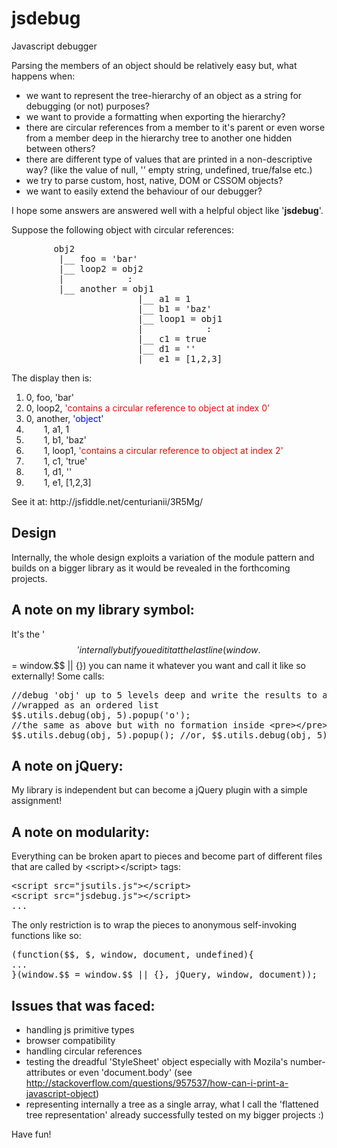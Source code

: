 jsdebug
=======

Javascript debugger

Parsing the members of an object should be relatively easy but, what happens when:

+ we want to represent the tree-hierarchy of an object as a string for debugging (or not) purposes?
+ we want to provide a formatting when exporting the hierarchy?
+ there are circular references from a member to it's parent or even worse from a member deep in the hierarchy tree to another one hidden between others?
+ there are different type of values that are printed in a non-descriptive way? (like the value of null, '' empty string, undefined, true/false etc.)
+ we try to parse custom, host, native, DOM or CSSOM objects?
+ we want to easily extend the behaviour of our debugger?

I hope some answers are answered well with a helpful object like '<b>jsdebug</b>'.

Suppose the following object with circular references:
<pre>
        obj2
         |__ foo = 'bar'
         |__ loop2 = obj2
         |            :
         |__ another = obj1
                        |__ a1 = 1
                        |__ b1 = 'baz'
                        |__ loop1 = obj1
                        |            :
                        |__ c1 = true
                        |__ d1 = ''
                        |__ e1 = [1,2,3]
</pre>
The display then is:
<ol>
<li><span style="margin-left: 0em">0, foo, 'bar'</span></li>
<li><span style="margin-left: 0em">0, loop2, <span style="color: red">'contains a circular reference to object at index 0'</span></span></li>
<li><span style="margin-left: 0em">0, another, <span style="color: blue">'object'</span></span></li>
<li><span style="margin-left: 2em">1, a1, 1</span></li>
<li><span style="margin-left: 2em">1, b1, 'baz'</span></li>
<li><span style="margin-left: 2em">1, loop1, <span style="color: red">'contains a circular reference to object at index 2'</span></span></li>
<li><span style="margin-left: 2em">1, c1, 'true'</span></li>
<li><span style="margin-left: 2em">1, d1, ''</span></li>
<li><span style="margin-left: 2em">1, e1, [1,2,3]</span></li>
</ol>
See it at: http://jsfiddle.net/centurianii/3R5Mg/

Design
------
Internally, the whole design exploits a variation of the module pattern and builds on a bigger library as it would be revealed in the forthcoming projects.

A note on my library symbol: 
-------------------------------------
It's the '$$' internally but if you edit it at the last line (window.$$ = window.$$ || {}) you can name it whatever you want and call it like so externally!
Some calls:
<pre>
//debug 'obj' up to 5 levels deep and write the results to a new window
//wrapped as an ordered list
$$.utils.debug(obj, 5).popup('o');
//the same as above but with no formation inside &lt;pre&gt;&lt;/pre&gt; tags
$$.utils.debug(obj, 5).popup(); //or, $$.utils.debug(obj, 5).popup('pre');
</pre>

A note on jQuery: 
-----------------------
My library is independent but can become a jQuery plugin with a simple assignment!

A note on modularity:
----------------------------
Everything can be broken apart to pieces and become part of different files that are called by &lt;script&gt;&lt;/script&gt; tags:

<pre>
&lt;script src="jsutils.js"&gt;&lt;/script&gt;
&lt;script src="jsdebug.js"&gt;&lt;/script&gt;
...
</pre>
The only restriction is to wrap the pieces to anonymous self-invoking functions like so:
<pre>
(function($$, $, window, document, undefined){
...
}(window.$$ = window.$$ || {}, jQuery, window, document));
</pre>

Issues that was faced:
----------------------
- handling js primitive types
- browser compatibility
- handling circular references
- testing the dreadful 'StyleSheet' object especially with Mozila's number-attributes or even 'document.body' (see http://stackoverflow.com/questions/957537/how-can-i-print-a-javascript-object)
- representing internally a tree as a single array, what I call the 'flattened tree representation' already successfully tested on my bigger projects :)

Have fun!

